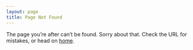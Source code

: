 ```yaml
---
layout: page
title: Page Not Found
---
```


The page you’re after can’t be found. Sorry about that. Check the URL for mistakes, or head on [home](/).
